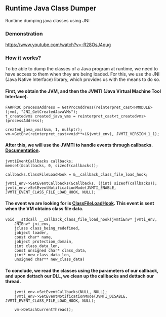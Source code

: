 ## Runtime Java Class Dumper 
Runtime dumping java classes using JNI

### Demonstration

https://www.youtube.com/watch?v=-R28OsJ4qug

### How it works?
To be able to dump the classes of a Java program at runtime, we need to have access to them when they are being loaded. For this, we use the JNI (Java Native Interface) library, which provides us with the means to do so. 

#### First, we obtain the JVM, and then the JVMTI (Java Virtual Machine Tool Interface).

```
FARPROC processAddress = GetProcAddress(reinterpret_cast<HMODULE>(jvm), "JNI_GetCreatedJavaVMs");
t_createdvms created_java_vms = reinterpret_cast<t_createdvms>(processAddress);

created_java_vms(&vm, 1, nullptr);
vm->GetEnv(reinterpret_cast<void**>(&jvmti_env), JVMTI_VERSION_1_1);
```

#### After this, we will use the JVMTI to handle events through callbacks. [Documentation](https://docs.oracle.com/javase/8/docs/platform/jvmti/jvmti.html#Events).

```
jvmtiEventCallbacks callbacks;
memset(&callbacks, 0, sizeof(callbacks));

callbacks.ClassFileLoadHook = &__callback_class_file_load_hook;

jvmti_env->SetEventCallbacks(&callbacks, (jint) sizeof(callbacks));	
jvmti_env->SetEventNotificationMode(JVMTI_ENABLE, JVMTI_EVENT_CLASS_FILE_LOAD_HOOK, NULL);
```

#### The event we are looking for is [ClassFileLoadHook](https://docs.oracle.com/javase/8/docs/platform/jvmti/jvmti.html#ClassFileLoadHook). This event is sent when the VM obtains class file data.

```
void __stdcall __callback_class_file_load_hook(jvmtiEnv* jvmti_env,
	JNIEnv* jni_env,
	jclass class_being_redefined,
	jobject loader,
	const char* name,
	jobject protection_domain,
	jint class_data_len,
	const unsigned char* class_data,
	jint* new_class_data_len,
	unsigned char** new_class_data)

```

#### To conclude, we read the classes using the parameters of our callback, and upon dettach our DLL, we clean up the callbacks and dettach our thread.

```
	jvmti_env->SetEventCallbacks(NULL, NULL);
	jvmti_env->SetEventNotificationMode(JVMTI_DISABLE, JVMTI_EVENT_CLASS_FILE_LOAD_HOOK, NULL);

	vm->DetachCurrentThread();
```
